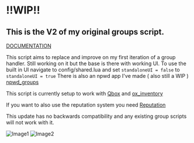 # !!WIP!!
## This is the V2 of my original groups script.

[DOCUMENTATION](https://devyn-docs.vercel.app/)

This script aims to replace and improve on my first iteration of a group handler.
Still working on it but the base is there with working UI.
To use the built in UI navigate to config/shared.lua and set `standaloneUI = false` to `standaloneUI = true`
There is also an npwd app I've made ( also still a WIP ) [npwd_groups](https://github.com/darktrovx/npwd_groups)

This script is currently setup to work with [Qbox](https://github.com/Qbox-project) and [ox_inventory](https://github.com/overextended/ox_inventory)

If you want to also use the reputation system you need [Reputation](https://github.com/darktrovx/reputation)

This update has no backwards compatibility and any existing group scripts will not work with it.


![Image1](https://github.com/user-attachments/assets/0f9f0ad4-1fd0-48df-ac9d-4aa049b7b087)
![Image2](https://github.com/user-attachments/assets/f04a6dd3-2b0e-44ff-aecb-df2fc46e77c2)

